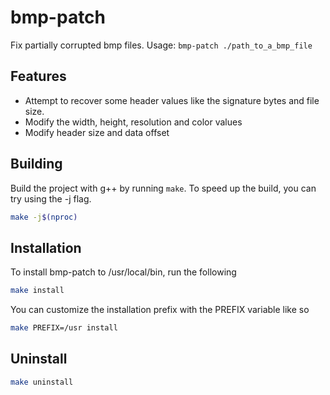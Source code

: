 # bmp-patch

Fix partially corrupted bmp files. Usage: `bmp-patch ./path_to_a_bmp_file`

## Features
- Attempt to recover some header values like the signature bytes and file size.
- Modify the width, height, resolution and color values
- Modify header size and data offset

## Building
Build the project with g++ by running `make`. To speed up the build, you can try using the -j flag.
```sh
make -j$(nproc)
```

## Installation
To install bmp-patch to /usr/local/bin, run the following
```sh
make install
```
You can customize the installation prefix with the PREFIX variable like so
```sh
make PREFIX=/usr install
```

## Uninstall
```sh
make uninstall
```
